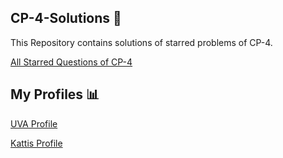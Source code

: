 ## CP-4-Solutions 🔑

This Repository contains solutions of starred problems of CP-4.

[All Starred Questions of CP-4](https://cpbook.net/methodstosolve?oj=both&topic=ch1&quality=starred)

## My Profiles 📊

[UVA Profile](https://uhunt.onlinejudge.org/id/1151467)

[Kattis Profile](https://open.kattis.com/users/rakesh-naidu)
